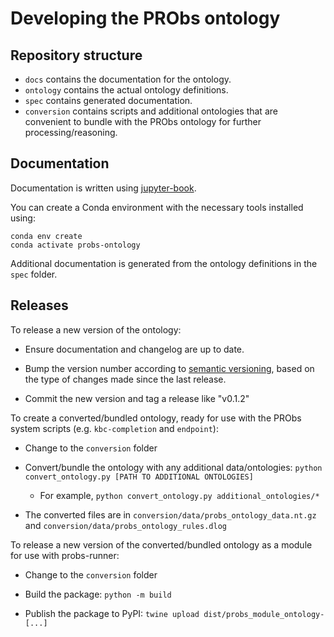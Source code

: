 # Developing the PRObs ontology

## Repository structure

- `docs` contains the documentation for the ontology.
- `ontology` contains the actual ontology definitions.
- `spec` contains generated documentation.
- `conversion` contains scripts and additional ontologies that are convenient to bundle with the PRObs ontology for further processing/reasoning.

## Documentation

Documentation is written using [jupyter-book](https://jupyterbook.org).

You can create a Conda environment with the necessary tools installed using:

```shell
conda env create
conda activate probs-ontology
```

Additional documentation is generated from the ontology definitions in the
`spec` folder.

## Releases

To release a new version of the ontology:

- Ensure documentation and changelog are up to date.

- Bump the version number according to [semantic versioning](https://semver.org/), based on the type of changes made since the last release.

- Commit the new version and tag a release like "v0.1.2"

To create a converted/bundled ontology, ready for use with the PRObs system scripts (e.g. `kbc-completion` and `endpoint`):

- Change to the `conversion` folder

- Convert/bundle the ontology with any additional data/ontologies: `python convert_ontology.py [PATH TO ADDITIONAL ONTOLOGIES]`
  - For example, `python convert_ontology.py additional_ontologies/*`

- The converted files are in `conversion/data/probs_ontology_data.nt.gz` and `conversion/data/probs_ontology_rules.dlog`

To release a new version of the converted/bundled ontology as a module for use with probs-runner:

- Change to the `conversion` folder

- Build the package: `python -m build`

- Publish the package to PyPI: `twine upload dist/probs_module_ontology-[...]`
